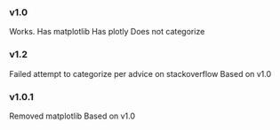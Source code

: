 ### v1.0
Works.
Has matplotlib
Has plotly
Does not categorize

### v1.2
Failed attempt to categorize per advice on stackoverflow
Based on v1.0

### v1.0.1
Removed matplotlib
Based on v1.0

